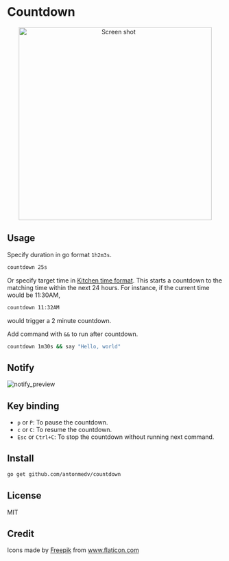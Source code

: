 # Countdown

<p align="center"><img src="https://user-images.githubusercontent.com/141232/54696023-9ed03e00-4b5d-11e9-9c7b-d6f67691e70c.gif" width="450" alt="Screen shot"></p>

## Usage

Specify duration in go format `1h2m3s`.

```bash
countdown 25s
```

Or specify target time in [Kitchen time format](https://pkg.go.dev/time#pkg-constants). This starts a countdown to the matching time within the next 24 hours.
For instance, if the current time would be 11:30AM, 
```bash
countdown 11:32AM
```

would trigger a 2 minute countdown.

Add command with `&&` to run after countdown.

```bash
countdown 1m30s && say "Hello, world"
```

## Notify

![notify_preview](https://imgur.com/FsZpGwy.png)

## Key binding

- `p` or `P`: To pause the countdown.
- `c` or `C`: To resume the countdown.
- `Esc` or `Ctrl+C`: To stop the countdown without running next command.

## Install

```bash
go get github.com/antonmedv/countdown
```

## License

MIT

## Credit

<div>Icons made by <a href="https://www.freepik.com" title="Freepik">Freepik</a> from <a href="https://www.flaticon.com/" title="Flaticon">www.flaticon.com</a></div>
